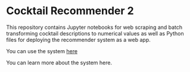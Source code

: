 # Cocktail Recommender 2

This repository contains Jupyter notebooks for web scraping and batch transforming cocktail descriptions to numerical values as well as Python files for deploying the recommender system as a web app. 

You can use the system [here](https://cocktailrecommender2.herokuapp.com/)

You can learn more about the system here.
